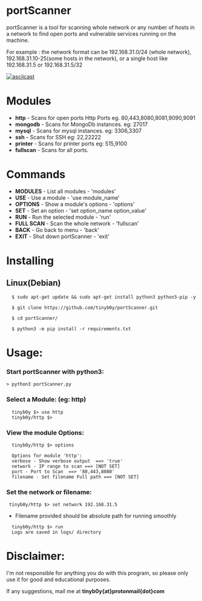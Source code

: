# portScanner

portScanner is a tool for scanning whole network or any number of hosts in a network to find open ports and vulnerable services running on the machine.

For example : the network format can be 192.168.31.0/24 (whole network), 192.168.31.10-25(some hosts in the network), or a single host like 192.168.31.5 or 192.168.31.5/32

[![asciicast](https://asciinema.org/a/3fWX1ufPwYUhfWdJIfeiECkro.png)](https://asciinema.org/a/3fWX1ufPwYUhfWdJIfeiECkro)

# Modules
  * **http** - Scans for open ports Http Ports eg. 80,443,8080,8081,9090,9091
  * **mongodb** - Scans for MongoDb instances. eg: 27017
  * **mysql** - Scans for mysql instances. eg: 3306,3307
  * **ssh** - Scans for SSH eg: 22,22222
  * **printer** - Scans for printer ports eg: 515,9100
  * **fullscan** - Scans for all ports.

# Commands
  * **MODULES** - List all modules - 'modules'
  * **USE** - Use a module - 'use module_name'
  * **OPTIONS** - Show a module's options - 'options'
  * **SET** - Set an option - 'set option_name option_value'
  * **RUN** - Run the selected module - 'run'
  * **FULL SCAN** - Scan the whole network - 'fullscan'
  * **BACK** - Go back to menu - 'back'
  * **EXIT** - Shut down portScanner - 'exit'

# Installing
## Linux(Debian)
```
  $ sudo apt-get update && sudo apt-get install python3 python3-pip -y  

  $ git clone https://github.com/tinyb0y/portScanner.git

  $ cd portScanner/

  $ python3 -m pip install -r requirements.txt
```
# Usage:
  ### Start portScanner with python3:
  ```
  > python3 portScanner.py

  ```

  ### Select a Module: (eg: http)

  ```
    tinyb0y $> use http
    tinyb0y/http $>
  ```

  ### View the module Options:
  ```
    tinyb0y/http $> options

    Options for module 'http':
    verbose - Show verbose output  ==> 'true'
    network - IP range to scan ==> [NOT SET]
    port - Port to Scan  ==> '80,443,8080'
    filename - Set filename Full path ==> [NOT SET]
  ```

   ### Set the network or filename:

  ```
   tinyb0y/http $> set network 192.168.31.5
  ```
   * Filename provided should be absolute path for running smoothly
  ```
    tinyb0y/http $> run
    Logs are saved in logs/ directory
  ```
  # Disclaimer:
  I'm not responsible for anything you do with this program, so please only use it for good and educational purposes.

 If any suggestions, mail me at **tinyb0y{at}protonmail{dot}com**
